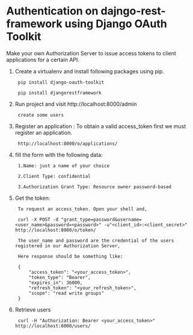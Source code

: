 # Authentication on dajngo-rest-framework using Django OAuth Toolkit
Make your own Authorization Server to issue access tokens to client applications for a certain API.

1) Create a virtualenv and install following packages using pip.

		pip install django-oauth-toolkit 

		pip install djangorestframework

2) Run project and visit http://localhost:8000/admin

		create some users
		
3) Register an application : 
To obtain a valid access_token first we must register an application.

		http://localhost:8000/o/applications/
	
4) fill the form with the following data:
		
		1.Name: just a name of your choice
		
		2.Client Type: confidential
		
		3.Authorization Grant Type: Resource owner password-based

5) Get the token:

		To request an access_token. Open your shell and,
		
		curl -X POST -d "grant_type=password&username=<user_name>&password=<password>" -u"<client_id>:<client_secret>" http://localhost:8000/o/token/

		The user_name and password are the credential of the users registered in our Authorization Server, 
		
		Here response should be something like:
		
		{
			"access_token": "<your_access_token>",
			"token_type": "Bearer",
			"expires_in": 36000,
			"refresh_token": "<your_refresh_token>",
			"scope": "read write groups"
		}
		
6) Retrieve users
		
		curl -H "Authorization: Bearer <your_access_token>" http://localhost:8000/users/
